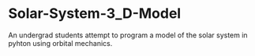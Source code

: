 # Solar-System-3_D-Model
An undergrad students attempt to program a model of the solar system in pyhton using orbital mechanics.
